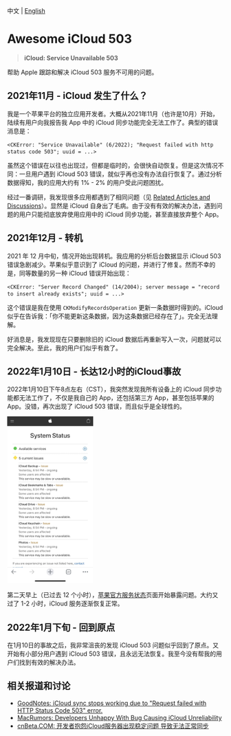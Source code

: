 中文 | [English](https://github.com/gongzhang/awesome-icloud-503)

# Awesome iCloud 503

> __iCloud: Service Unavailable 503__

帮助 Apple 跟踪和解决 iCloud 503 服务不可用的问题。

## 2021年11月 - iCloud 发生了什么？

我是一个苹果平台的独立应用开发者。大概从2021年11月（也许是10月）开始，陆续有用户向我报告我 App 中的 iCloud 同步功能完全无法工作了。典型的错误消息是：

```
<CKError: "Service Unavailable" (6/2022); "Request failed with http status code 503"; uuid = ...>
```

虽然这个错误在以往也出现过，但都是临时的，会很快自动恢复。但是这次情况不同：一旦用户遇到 iCloud 503 错误，就似乎再也没有办法自行恢复了。通过分析数据得知，我的应用大约有 1% - 2% 的用户受此问题困扰。

经过一番调研，我发现很多应用都遇到了相同问题（见 [Related Articles and Discussions](#related-articles-and-discussions])）。显然是 iCloud 自身出了毛病。由于没有有效的解决办法，遇到问题的用户只能彻底放弃使用应用中的 iCloud 同步功能，甚至直接放弃整个 App。

## 2021年12月 - 转机

2021 年 12 月中旬，情况开始出现转机。我应用的分析后台数据显示 iCloud 503 错误急剧减少。苹果似乎意识到了 iCloud 的问题，并进行了修复。然而不幸的是，同等数量的另一种 iCloud 错误开始出现：

```
<CKError: "Server Record Changed" (14/2004); server message = "record to insert already exists"; uuid = ...>
```

这个错误是我在使用 `CKModifyRecordsOperation` 更新一条数据时得到的。iCloud 似乎在告诉我：「你不能更新这条数据，因为这条数据已经存在了」。完全无法理解。

好消息是，我发现现在只要删除旧的 iCloud 数据后再重新写入一次，问题就可以完全解决。至此，我的用户们似乎有救了。

## 2022年1月10日 - 长达12小时的iCloud事故

2022年1月10日下午8点左右（CST），我突然发现我所有设备上的 iCloud 同步功能都无法工作了，不仅是我自己的 App，还包括第三方 App，甚至包括苹果的 App。没错，再次出现了 iCloud 503 错误，而且似乎是全球性的。

<img src="images/AppleSystemStatus.jpeg" width="200">

第二天早上（已过去 12 个小时），[苹果官方服务状态](https://www.apple.com/support/systemstatus/)页面开始暴露问题。大约又过了 1-2 小时，iCloud 服务逐渐恢复正常。

## 2022年1月下旬 - 回到原点

在1月10日的事故之后，我非常沮丧的发现 iCloud 503 问题似乎回到了原点。又开始有小部分用户遇到 iCloud 503 错误，且永远无法恢复。我至今没有帮我的用户们找到有效的解决办法。

## 相关报道和讨论

- [GoodNotes: iCloud sync stops working due to "Request failed with HTTP Status Code 503" error.](https://support.goodnotes.com/hc/en-us/articles/4410195261327-iCloud-sync-stops-working-due-to-Request-failed-with-HTTP-Status-Code-503-error-)
- [MacRumors: Developers Unhappy With Bug Causing iCloud Unreliability](https://www.macrumors.com/2022/01/24/developers-icloud-unreliability-bug/)
- [cnBeta.COM: 开发者抱怨iCloud服务器出现稳定问题 导致无法正常同步](https://www.cnbeta.com/articles/tech/1229847.htm)
